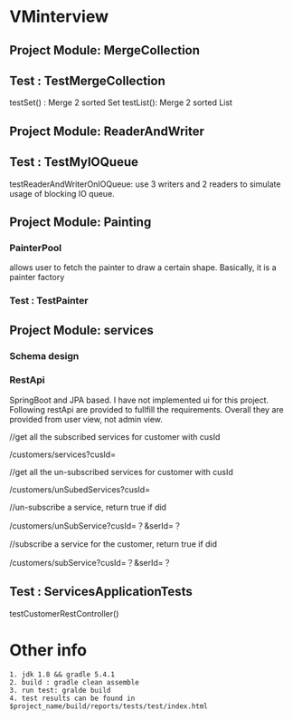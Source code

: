 # VMinterview
## Project Module: MergeCollection 
## Test : TestMergeCollection
  testSet() : Merge 2 sorted Set
  testList(): Merge 2 sorted List

 ## Project Module: ReaderAndWriter
 ## Test : TestMyIOQueue
 testReaderAndWriterOnIOQueue: use 3 writers and 2 readers to simulate usage of blocking IO queue.
                     
## Project Module: Painting  
### PainterPool 
allows user to fetch the painter to draw a certain shape. Basically, it is a painter factory
### Test : TestPainter

## Project Module: services
### Schema design
### RestApi 
SpringBoot and JPA based. 
I have not implemented ui for this project. Following restApi are provided to fullfill the requirements. 
Overall they are provided from user view, not admin view.

//get all the subscribed services for customer with cusId

/customers/services?cusId=

//get all the un-subscribed services for customer with cusId

/customers/unSubedServices?cusId=

//un-subscribe a service, return true if did 

/customers/unSubService?cusId=？&serId=？

//subscribe a service for the customer, return true if did

/customers/subService?cusId=？&serId=？

## Test : ServicesApplicationTests
testCustomerRestController()

# Other info
    1. jdk 1.8 && gradle 5.4.1 
    2. build : gradle clean assemble 
    3. run test: gralde build
    4. test results can be found in $project_name/build/reports/tests/test/index.html 

                   
